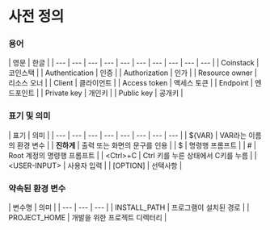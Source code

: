 # 사전 정의

### 용어

| 영문 | 한글 |
| --- | --- | --- | --- | --- | --- | --- | --- | --- | --- |
| Coinstack | 코인스택 |
| Authentication | 인증 |
| Authorization | 인가 |
| Resource owner | 리소스 오너 |
| Client | 클라이언트 |
| Access token | 액세스 토큰 |
| Endpoint | 엔드포인트 |
| Private key | 개인키 |
| Public key | 공개키 |

### 표기 및 의미

| 표기 | 의미 |
| --- | --- | --- | --- | --- | --- | --- | --- |
| ${VAR} | VAR라는 이름의 환경 변수 |
| **진하게** | 출력 또는 화면의 문구를 인용 |
| $ | 명령행 프롬프트 |
| \# | Root 계정의 명령행 프롬프트 |
| &lt;Ctrl&gt;+C | Ctrl 키를 누른 상태에서 C키를 누름 |
| &lt;USER-INPUT&gt; | 사용자 입력 |
| \[OPTION\] | 선택사항 |

### 약속된 환경 변수

| 변수명 | 의미 |
| --- | --- | --- |
| INSTALL\_PATH | 프로그램이 설치된 경로 |
| PROJECT\_HOME | 개발을 위한 프로젝트 디렉터리 |

